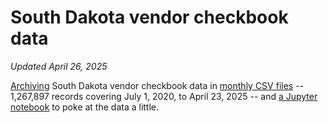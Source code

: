# South Dakota vendor checkbook data
_Updated April 26, 2025_

[Archiving](get_latest_data.py) South Dakota vendor checkbook data in [monthly CSV files](data) -- 1,267,897 records covering July 1, 2020, to April 23, 2025 -- and [a Jupyter notebook](Analyze%20checkbook%20data.ipynb) to poke at the data a little.
